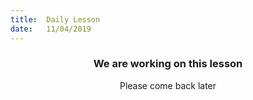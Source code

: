 ```yaml
---
title:  Daily Lesson
date:   11/04/2019
---
```


### <center>We are working on this lesson</center>
<center>Please come back later</center>